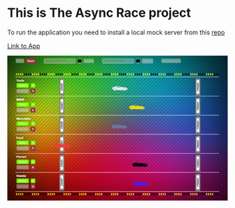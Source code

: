 # This is The Async Race project

To run the application you need to install a local mock server from this [repo](https://github.com/aoneban/async-race-api)

[Link to App](https://as-race-bagiran.netlify.app)

![Async Race](images/async_race.jpg)
